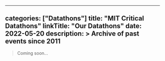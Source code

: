 
---
categories: ["Datathons"]
title: "MIT Critical Datathons"
linkTitle: "Our Datathons"
date: 2022-05-20
description: >
  Archive of past events since 2011
---

> Coming soon...
